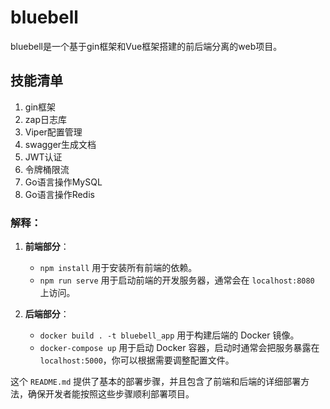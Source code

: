 # bluebell
bluebell是一个基于gin框架和Vue框架搭建的前后端分离的web项目。


## 技能清单

1. gin框架
2. zap日志库
3. Viper配置管理
4. swagger生成文档
5. JWT认证
6. 令牌桶限流
7. Go语言操作MySQL
8. Go语言操作Redis

### **解释**：
1. **前端部分**：
    - `npm install` 用于安装所有前端的依赖。
    - `npm run serve` 用于启动前端的开发服务器，通常会在 `localhost:8080` 上访问。

2. **后端部分**：
    - `docker build . -t bluebell_app` 用于构建后端的 Docker 镜像。
    - `docker-compose up` 用于启动 Docker 容器，启动时通常会把服务暴露在 `localhost:5000`，你可以根据需要调整配置文件。

这个 `README.md` 提供了基本的部署步骤，并且包含了前端和后端的详细部署方法，确保开发者能按照这些步骤顺利部署项目。

